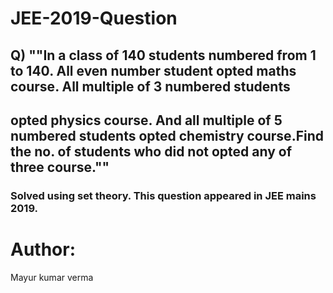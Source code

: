 # JEE-2019-Question
## Q) ""In a class of 140 students numbered from 1 to 140. All even number student opted maths course. All multiple of 3 numbered students 
## opted physics course. And all multiple of 5 numbered students opted chemistry course.Find the no. of students who did not opted any of three course.""

### Solved using set theory. This question appeared in JEE mains 2019.

# Author:
Mayur kumar verma
